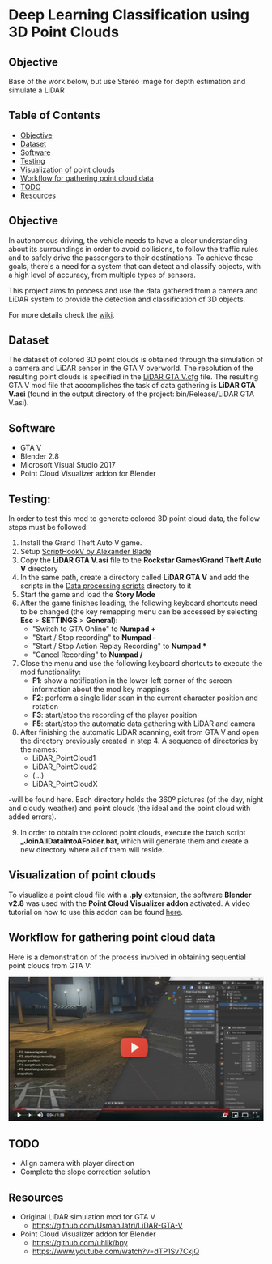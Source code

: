# Deep Learning Classification using 3D Point Clouds 

## Objective

Base of the work below, but use Stereo image for depth estimation and simulate a LiDAR

## Table of Contents
- [Objective](#objective)
- [Dataset](#dataset)
- [Software](#software)
- [Testing](#testing)
- [Visualization of point clouds](#visualization-of-point-clouds)
- [Workflow for gathering point cloud data](#workflow-for-gathering-point-cloud-data)
- [TODO](#todo)
- [Resources](#resources)

## Objective

In autonomous driving, the vehicle needs to have a clear understanding about its surroundings in order to avoid collisions, to follow the traffic rules and to safely drive the passengers to their destinations. To achieve these goals, there's a need for a system that can detect and classify objects, with a high level of accuracy, from multiple types of sensors. 

This project aims to process and use the data gathered from a camera and LiDAR system to provide the detection and classification of 3D objects. 

For more details check the [wiki](https://github.com/Diogo525/DL-Classification-using-3D-Point-Clouds/wiki).

## Dataset

The dataset of colored 3D point clouds is obtained through the simulation of a camera and LiDAR sensor in the GTA V overworld. The resolution of the resulting point clouds is specified in the [LiDAR GTA V.cfg](https://github.com/Diogo525/DL-Classification-using-3D-Point-Clouds/blob/master/Data%20processing%20scripts/LiDAR%20GTA%20V.cfg) file. The resulting GTA V mod file that accomplishes the task of data gathering is **LiDAR GTA V.asi** (found in the output directory of the project: bin/Release/LiDAR GTA V.asi).

## Software

- GTA V  
- Blender 2.8
- Microsoft Visual Studio 2017
- Point Cloud Visualizer addon for Blender


## Testing:

In order to test this mod to generate colored 3D point cloud data, the follow steps must be followed:

1. Install the Grand Theft Auto V game.
2. Setup [ScriptHookV by Alexander Blade](http://www.dev-c.com/gtav/scripthookv/)
3. Copy the **LiDAR GTA V.asi** file to the **Rockstar Games\Grand Theft Auto V** directory
4. In the same path, create a directory called **LiDAR GTA V** and add the scripts in the [Data processing scripts](https://github.com/Diogo525/DL-Classification-using-3D-Point-Clouds/tree/master/Data%20processing%20scripts) directory to it
5. Start the game and load the **Story Mode**
6. After the game finishes loading, the following keyboard shortcuts need to be changed (the key remapping menu can be accessed by selecting **Esc** > **SETTINGS** > **General**):
    - "Switch to GTA Online" to **Numpad +**
    - "Start / Stop recording" to **Numpad -**
    - "Start / Stop Action Replay Recording" to **Numpad &ast;**
    - "Cancel Recording" to **Numpad /**
7. Close the menu and use the following keyboard shortcuts to execute the mod functionality:
    - **F1**: show a notification in the lower-left corner of the screen information about the mod key mappings
    - **F2**: perform a single lidar scan in the current character position and rotation
    - **F3**: start/stop the recording of the player position
    - **F5**: start/stop the automatic data gathering with LiDAR and camera
8. After finishing the automatic LiDAR scanning, exit from GTA V and open the directory previously created in step 4. A sequence of directories by the names:
    - LiDAR_PointCloud1
    - LiDAR_PointCloud2
    - (...)
    - LiDAR_PointCloudX
    
-will be found here. Each directory holds the 360º pictures (of the day, night and cloudy weather) and point clouds (the ideal and the point cloud with added errors). 

9. In order to obtain the colored point clouds, execute the batch script **\_JoinAllDataIntoAFolder.bat**, which will generate them and create a new directory where all of them will reside.

## Visualization of point clouds

To visualize a point cloud file with a **.ply** extension, the software **Blender v2.8** was used with the **Point Cloud Visualizer addon** activated. A video tutorial on how to use this addon can be found [here](https://www.youtube.com/watch?v=dTP1Sv7CkjQ).

## Workflow for gathering point cloud data

Here is a demonstration of the process involved in obtaining sequential point clouds from GTA V:

[![Watch the video](https://github.com/Diogo525/DL-Classification-using-3D-Point-Clouds/blob/master/_resources/thumbnail_workflow.PNG)](https://www.youtube.com/watch?v=r82ptMSAvQM)

## TODO

- Align camera with player direction
- Complete the slope correction solution

## Resources

- Original LiDAR simulation mod for GTA V
     - https://github.com/UsmanJafri/LiDAR-GTA-V
- Point Cloud Visualizer addon for Blender
     - https://github.com/uhlik/bpy
     - https://www.youtube.com/watch?v=dTP1Sv7CkjQ

